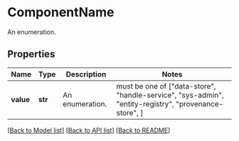 # ComponentName

An enumeration.

## Properties
Name | Type | Description | Notes
------------ | ------------- | ------------- | -------------
**value** | **str** | An enumeration. |  must be one of ["data-store", "handle-service", "sys-admin", "entity-registry", "provenance-store", ]

[[Back to Model list]](../README.md#documentation-for-models) [[Back to API list]](../README.md#documentation-for-api-endpoints) [[Back to README]](../README.md)


